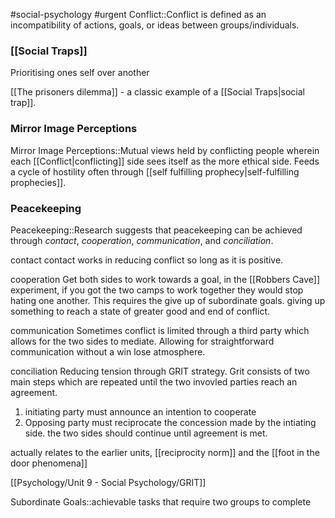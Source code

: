 #social-psychology #urgent
Conflict::Conflict is defined as an incompatibility of actions, goals, or ideas between groups/individuals.
<!--SR:!2023-11-08,3,250-->

### [[Social Traps]]
Prioritising ones self over another

[[The prisoners dilemma]] - a classic example of a [[Social Traps|social trap]].
### Mirror Image Perceptions
Mirror Image Perceptions::Mutual views held by conflicting people wherein each [[Conflict|conflicting]] side sees itself as the more ethical side. Feeds a cycle of hostility often through [[self fulfilling prophecy|self-fulfilling prophecies]].
<!--SR:!2023-11-10,4,270-->

### Peacekeeping
Peacekeeping::Research suggests that peacekeeping can be achieved through *contact*, *cooperation*, *communication*, and *conciliation*.
<!--SR:!2023-11-08,1,210-->

contact
contact works in reducing conflict so long as it is positive. 

cooperation
Get both sides to work towards a goal, in the [[Robbers Cave]] experiment, if you got the two camps to work together they would stop hating one another. This requires the give up of subordinate goals. giving up something to reach a state of greater good and end of conflict. 

communication
Sometimes conflict is limited through a third party which allows for the two sides to mediate. Allowing for straightforward communication without a win lose atmosphere. 

conciliation
Reducing tension through GRIT strategy. Grit consists of two main steps which are repeated until the two invovled parties reach an agreement. 
1. initiating party must announce an intention to cooperate
2. Opposing party must reciprocate the concession made by the intiating side. the two sides should continue until agreement is met. 

actually relates to the earlier units, [[reciprocity norm]] and the [[foot in the door phenomena]]

[[Psychology/Unit 9 - Social Psychology/GRIT]]

Subordinate Goals::achievable tasks that require two groups to complete
<!--SR:!2023-11-10,3,268-->
